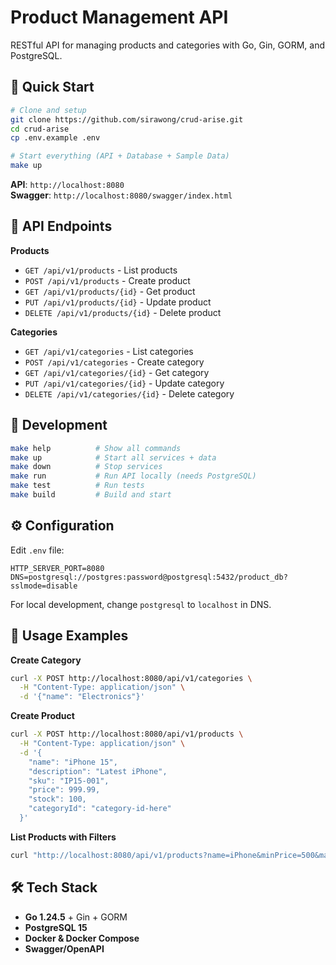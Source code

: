 # Product Management API

RESTful API for managing products and categories with Go, Gin, GORM, and PostgreSQL.

## 🚀 Quick Start

```bash
# Clone and setup
git clone https://github.com/sirawong/crud-arise.git
cd crud-arise
cp .env.example .env

# Start everything (API + Database + Sample Data)
make up
```

**API**: `http://localhost:8080`  
**Swagger**: `http://localhost:8080/swagger/index.html`

## 📖 API Endpoints

**Products**
- `GET /api/v1/products` - List products
- `POST /api/v1/products` - Create product
- `GET /api/v1/products/{id}` - Get product
- `PUT /api/v1/products/{id}` - Update product
- `DELETE /api/v1/products/{id}` - Delete product

**Categories**
- `GET /api/v1/categories` - List categories
- `POST /api/v1/categories` - Create category
- `GET /api/v1/categories/{id}` - Get category
- `PUT /api/v1/categories/{id}` - Update category
- `DELETE /api/v1/categories/{id}` - Delete category

## 🔧 Development

```bash
make help          # Show all commands
make up            # Start all services + data
make down          # Stop services
make run           # Run API locally (needs PostgreSQL)
make test          # Run tests
make build         # Build and start
```

## ⚙️ Configuration

Edit `.env` file:
```env
HTTP_SERVER_PORT=8080
DNS=postgresql://postgres:password@postgresql:5432/product_db?sslmode=disable
```

For local development, change `postgresql` to `localhost` in DNS.

## 📝 Usage Examples

**Create Category**
```bash
curl -X POST http://localhost:8080/api/v1/categories \
  -H "Content-Type: application/json" \
  -d '{"name": "Electronics"}'
```

**Create Product**
```bash
curl -X POST http://localhost:8080/api/v1/products \
  -H "Content-Type: application/json" \
  -d '{
    "name": "iPhone 15",
    "description": "Latest iPhone",
    "sku": "IP15-001", 
    "price": 999.99,
    "stock": 100,
    "categoryId": "category-id-here"
  }'
```

**List Products with Filters**
```bash
curl "http://localhost:8080/api/v1/products?name=iPhone&minPrice=500&maxPrice=1500"
```

## 🛠️ Tech Stack

- **Go 1.24.5** + Gin + GORM
- **PostgreSQL 15**
- **Docker & Docker Compose**
- **Swagger/OpenAPI**
